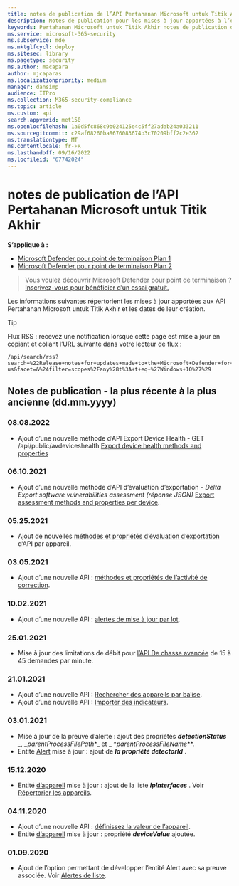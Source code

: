 ```yaml
---
title: notes de publication de l’API Pertahanan Microsoft untuk Titik Akhir
description: Notes de publication pour les mises à jour apportées à l’ensemble Pertahanan Microsoft untuk Titik Akhir d’API.
keywords: Pertahanan Microsoft untuk Titik Akhir notes de publication de l’API, mde, API, API Pertahanan Microsoft untuk Titik Akhir, mises à jour, notes, publication
ms.service: microsoft-365-security
ms.subservice: mde
ms.mktglfcycl: deploy
ms.sitesec: library
ms.pagetype: security
ms.author: macapara
author: mjcaparas
ms.localizationpriority: medium
manager: dansimp
audience: ITPro
ms.collection: M365-security-compliance
ms.topic: article
ms.custom: api
search.appverid: met150
ms.openlocfilehash: 1a0d5fc868c9b024125e4c5ff27adab24a033211
ms.sourcegitcommit: c29af68260ba8676083674b3c70209bff2c2e362
ms.translationtype: MT
ms.contentlocale: fr-FR
ms.lasthandoff: 09/16/2022
ms.locfileid: "67742024"
---
```

# <a name="microsoft-defender-for-endpoint-api-release-notes"></a>notes de publication de l’API Pertahanan Microsoft untuk Titik Akhir

**S’applique à :** 
- [Microsoft Defender pour point de terminaison Plan 1](https://go.microsoft.com/fwlink/?linkid=2154037)
- [Microsoft Defender pour point de terminaison Plan 2](https://go.microsoft.com/fwlink/?linkid=2154037)

>Vous voulez découvrir Microsoft Defender pour point de terminaison ? [Inscrivez-vous pour bénéficier d’un essai gratuit.](https://signup.microsoft.com/create-account/signup?products=7f379fee-c4f9-4278-b0a1-e4c8c2fcdf7e&ru=https://aka.ms/MDEp2OpenTrial?ocid=docs-wdatp-exposedapis-abovefoldlink)

Les informations suivantes répertorient les mises à jour apportées aux API Pertahanan Microsoft untuk Titik Akhir et les dates de leur création.

> [!TIP]
> Flux RSS : recevez une notification lorsque cette page est mise à jour en copiant et collant l’URL suivante dans votre lecteur de flux :
>
> ```http
> /api/search/rss?search=%22Release+notes+for+updates+made+to+the+Microsoft+Defender+for+Endpoint+set+of+APIs%22&locale=en-us&facet=&%24filter=scopes%2Fany%28t%3A+t+eq+%27Windows+10%27%29
> ```

## <a name="release-notes---newest-to-oldest-ddmmyyyy"></a>Notes de publication - la plus récente à la plus ancienne (dd.mm.yyyy)

### <a name="08082022"></a>08.08.2022

- Ajout d’une nouvelle méthode d’API Export Device Health - GET /api/public/avdeviceshealth [Export device health methods and properties](device-health-api-methods-properties.md)

### <a name="06102021"></a>06.10.2021

- Ajout d’une nouvelle méthode d’API d’évaluation d’exportation - _Delta Export software vulnerabilities assessment (réponse JSON)_ [Export assessment methods and properties per device](get-assessment-methods-properties.md).

### <a name="05252021"></a>05.25.2021

- Ajout de nouvelles [méthodes et propriétés d’évaluation d’exportation](get-assessment-methods-properties.md) d’API par appareil.

### <a name="03052021"></a>03.05.2021

- Ajout d’une nouvelle API : [méthodes et propriétés de l’activité de correction](get-remediation-methods-properties.md).

### <a name="10022021"></a>10.02.2021

- Ajout d’une nouvelle API : [alertes de mise à jour par lot](batch-update-alerts.md).

### <a name="25012021"></a>25.01.2021

- Mise à jour des limitations de débit pour [l’API De chasse avancée](run-advanced-query-api.md) de 15 à 45 demandes par minute.

### <a name="21012021"></a>21.01.2021

- Ajout d’une nouvelle API : [Rechercher des appareils par balise](machine-tags.md).
- Ajout d’une nouvelle API : [Importer des indicateurs](import-ti-indicators.md).

### <a name="03012021"></a>03.01.2021

- Mise à jour de la preuve d’alerte : ajout des propriétés ***detectionStatus** _, _*_parentProcessFilePath_*_ et _ *_parentProcessFileName_**.
- Entité [Alert](alerts.md) mise à jour : ajout de ***la propriété detectorId*** .

### <a name="15122020"></a>15.12.2020

- Entité [d’appareil](machine.md) mise à jour : ajout de la liste ***IpInterfaces*** . Voir [Répertorier les appareils](get-machines.md).

### <a name="04112020"></a>04.11.2020

- Ajout d’une nouvelle API : [définissez la valeur de l’appareil](set-device-value.md).
- Entité [d’appareil](machine.md) mise à jour : propriété ***deviceValue*** ajoutée.

### <a name="01092020"></a>01.09.2020

- Ajout de l’option permettant de développer l’entité Alert avec sa preuve associée. Voir [Alertes de liste](get-alerts.md).
